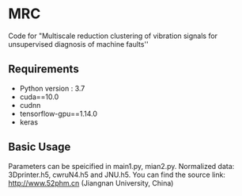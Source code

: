 # MRC
Code for "Multiscale reduction clustering of vibration signals for unsupervised diagnosis of machine faults''

## Requirements
* Python version : 3.7
* cuda==10.0
* cudnn
* tensorflow-gpu==1.14.0
* keras


## Basic Usage

Parameters can be speicified in main1.py, mian2.py.
Normalized data: 3Dprinter.h5, cwruN4.h5 and JNU.h5. 
You can find the source link:  http://www.52phm.cn (Jiangnan University, China)

